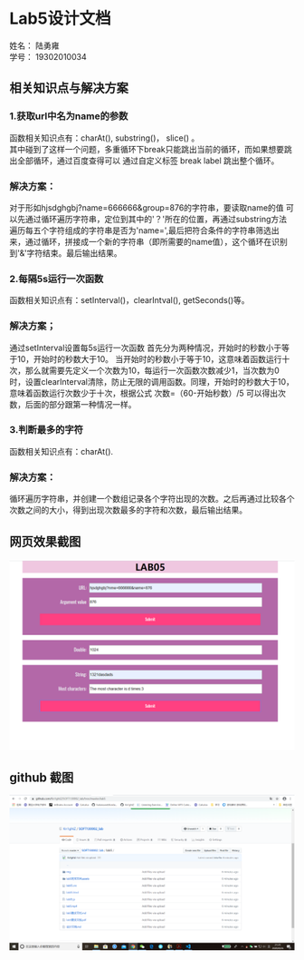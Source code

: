 # Lab5设计文档
姓名： 陆勇雍  
学号： 19302010034

## 相关知识点与解决方案   
### 1.获取url中名为name的参数  
函数相关知识点有：charAt(), substring()， slice() 。  
其中碰到了这样一个问题，多重循环下break只能跳出当前的循环，而如果想要跳出全部循环，通过百度查得可以 通过自定义标签 break label 跳出整个循环。  
### 解决方案：
对于形如hjsdghgbj?name=666666&group=876的字符串，要读取name的值
可以先通过循环遍历字符串，定位到其中的'？'所在的位置，再通过substring方法遍历每五个字符组成的字符串是否为'name=',最后把符合条件的字符串筛选出来，通过循环，拼接成一个新的字符串（即所需要的name值），这个循环在识别到'&'字符结束。最后输出结果。

### 2.每隔5s运行一次函数  
函数相关知识点有：setInterval()，clearIntval(), getSeconds()等。  
### 解决方案；
通过setInterval设置每5s运行一次函数
首先分为两种情况，开始时的秒数小于等于10，开始时的秒数大于10。
当开始时的秒数小于等于10，这意味着函数运行十次，那么就需要先定义一个次数为10，每运行一次函数次数减少1，当次数为0时，设置clearInterval清除，防止无限的调用函数。同理，开始时的秒数大于10，意味着函数运行次数少于十次，根据公式 次数=（60-开始秒数）/5 可以得出次数，后面的部分跟第一种情况一样。

### 3.判断最多的字符
函数相关知识点有：charAt().
### 解决方案：
循环遍历字符串，并创建一个数组记录各个字符出现的次数。之后再通过比较各个次数之间的大小，得到出现次数最多的字符和次数，最后输出结果。

## 网页效果截图
![Image text](./img/screenshot.png)
## github 截图
![Image text](./img/githubScreenshot.png)

